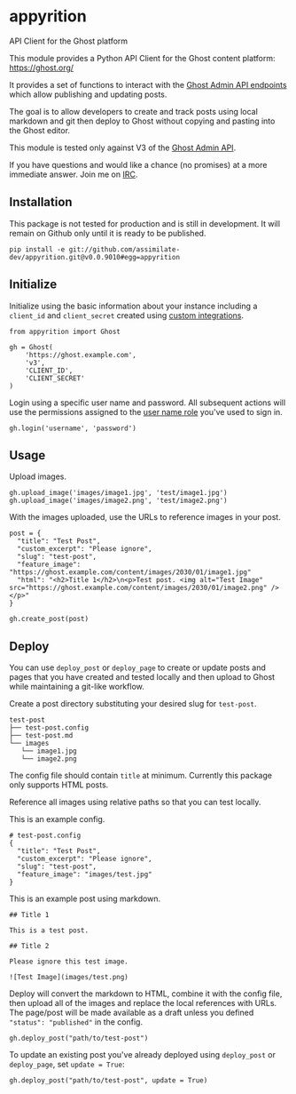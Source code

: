 # appyrition
API Client for the Ghost platform

This module provides a Python API Client for the Ghost content platform:
https://ghost.org/

It provides a set of functions to interact with the [Ghost Admin API
endpoints](https://ghost.org/docs/admin-api/#endpoints) which allow publishing
and updating posts.

The goal is to allow developers to create and track posts using local markdown
and git then deploy to Ghost without copying and pasting into the Ghost editor.

This module is tested only against V3 of the [Ghost Admin
API](https://ghost.org/docs/faq/api-versioning/).

If you have questions and would like a chance (no promises) at a more immediate
answer. Join me on [IRC](https://irc.assimilate.dev/).

## Installation

This package is not tested for production and is still in development. It will
remain on Github only until it is ready to be published.

```
pip install -e git://github.com/assimilate-dev/appyrition.git@v0.0.9010#egg=appyrition
```

## Initialize

Initialize using the basic information about your instance including a
`client_id` and `client_secret` created using
[custom integrations](https://ghost.org/integrations/custom-integrations/).

```
from appyrition import Ghost

gh = Ghost(
	'https://ghost.example.com',
	'v3',
	'CLIENT_ID',
	'CLIENT_SECRET'
)
```

Login using a specific user name and password. All subsequent actions will use
the permissions assigned to the
[user name role](https://ghost.org/help/managing-your-team/) you've used to sign in.

```
gh.login('username', 'password')
```

## Usage

Upload images.

```
gh.upload_image('images/image1.jpg', 'test/image1.jpg')
gh.upload_image('images/image2.png', 'test/image2.png')
```

With the images uploaded, use the URLs to reference images in your post.

```
post = {
  "title": "Test Post",
  "custom_excerpt": "Please ignore",
  "slug": "test-post",
  "feature_image": "https://ghost.example.com/content/images/2030/01/image1.jpg"
  "html": "<h2>Title 1</h2>\n<p>Test post. <img alt="Test Image" src="https://ghost.example.com/content/images/2030/01/image2.png" /></p>"
}

gh.create_post(post)
```

## Deploy

You can use `deploy_post` or `deploy_page` to create or update posts and pages
that you have created and tested locally and then upload to Ghost while
maintaining a git-like workflow.

Create a post directory substituting your desired slug for `test-post`.

```
test-post
├── test-post.config
├── test-post.md
└── images
   └── image1.jpg
   └── image2.png
```

The config file should contain `title` at minimum. Currently this package only
supports HTML posts.

Reference all images using relative paths so that you can test locally.

This is an example config.

```
# test-post.config
{
  "title": "Test Post",
  "custom_excerpt": "Please ignore",
  "slug": "test-post",
  "feature_image": "images/test.jpg"
}
```

This is an example post using markdown.

```
## Title 1

This is a test post.

## Title 2

Please ignore this test image.

![Test Image](images/test.png)
```

Deploy will convert the markdown to HTML, combine it with the config file, then
upload all of the images and replace the local references with URLs. The
page/post will be made available as a draft unless you defined
`"status": "published"` in the config.

``` 
gh.deploy_post("path/to/test-post")
```

To update an existing post you've already deployed using `deploy_post` or
`deploy_page`, set `update = True`:

```
gh.deploy_post("path/to/test-post", update = True)
```
